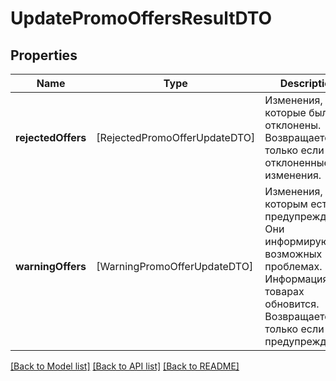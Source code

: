 # UpdatePromoOffersResultDTO

## Properties
Name | Type | Description | Notes
------------ | ------------- | ------------- | -------------
**rejectedOffers** | [RejectedPromoOfferUpdateDTO] | Изменения, которые были отклонены.  Возвращается, только если есть отклоненные изменения.  | [optional] 
**warningOffers** | [WarningPromoOfferUpdateDTO] | Изменения, по которым есть предупреждения. Они информируют о возможных проблемах. Информация о товарах обновится.  Возвращается, только если есть предупреждения.  | [optional] 

[[Back to Model list]](../README.md#documentation-for-models) [[Back to API list]](../README.md#documentation-for-api-endpoints) [[Back to README]](../README.md)


